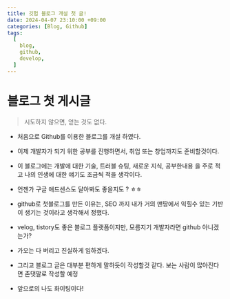```yaml
---
title: 깃헙 블로그 개설 첫 글!
date: 2024-04-07 23:10:00 +09:00
categories: [Blog, Github]
tags:
  [
    blog,
    github,
    develop,
  ]
---
```


# 블로그 첫 게시글

> 시도하지 않으면, 얻는 것도 없다.

- 처음으로 Github를 이용한 블로그를 개설 하였다.
- 이제 개발자가 되기 위한 공부를 진행하면서, 취업 또는 창업까지도 준비할것이다.
- 이 블로그에는 개발에 대한 기술, 트러블 슈팅, 새로운 지식, 공부한내용 을 주로 적고 나의 인생에 대한 얘기도 조금씩 적을 생각이다.

- 언젠가 구글 애드센스도 달아봐도 좋을지도 ? ㅎㅎ
- github로 첫블로그를 만든 이유는, SEO 까지 내가 거의 맨땅에서 익힐수 있는 기반이 생기는 것이라고 생각해서 정했다.

- velog, tistory도 좋은 블로그 플랫폼이지만, 모름지기 개발자라면 github 아니겠는가?
- 가오는 다 버리고 진실하게 임하겠다.
- 그리고 블로그 글은 대부분 편하게 말하듯이 작성할것 같다. 보는 사람이 많아진다면 존댓말로 작성할 예정

- 앞으로의 나도 화이팅이다!